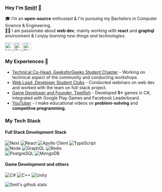 ### Hey I'm [Smit!](https://smitbarmase.github.io) 🚀
🎓 I’m an **open-source** enthusiast & I'm pursuing my Bachelors in Computer Science & Engineering. </br>
👨‍💻  I am passionate about **web dev**, mainly working with **react** and **graphql** environment & *I enjoy learning new things and technologies*. </br>

<a href="https://www.linkedin.com/in/smitbarmase">
  <img src="https://edent.github.io/SuperTinyIcons/images/svg/linkedin.svg" width="26" title="LinkedIn" />
</a>
<a href="https://twitter.com/smitbarmase">
  <img src="https://edent.github.io/SuperTinyIcons/images/svg/twitter.svg" width="26" title="Twitter" />
</a>
<a href="https://www.youtube.com/channel/UCNN-8t9vWnL0jydIHMr1KHg">
  <img src="https://edent.github.io/SuperTinyIcons/images/svg/youtube.svg" width="26" title="YouTube" />
</a>

<br />

### My Experiences 🙌
- [Technical Co-Head, GeeksforGeeks Student Chapter](https://www.geeksforgeeks.org/) - Working on technical aspect of the community and conducting workshops.
- [Web Lead, Developer Student Clubs](https://dsc.community.dev/) - Conducted webinars on web dev and worked with the team on full-stack project.
- [Game Developer and Founder, Twelfish](https://play.google.com/store/apps/dev?id=8640212175044390799&hl=en_IN&gl=US) - Developed **5+** games in C#, integrated with Google Play Games and Facebook Leaderboard.
- [YouTuber](https://www.youtube.com/channel/UCNN-8t9vWnL0jydIHMr1KHg) - I make educational videos on **problem-solving** and **competitve programming**.

### My Tech Stack
#### Full Stack Development Stack
![Next](https://img.shields.io/badge/-Next.js-222?&logo=next.js)
![React](https://img.shields.io/badge/-React-222?&logo=React)
![Apollo Client](https://img.shields.io/badge/-React-222?&logo=ApolloClient)
![TypeScript](https://img.shields.io/badge/-TypeScript-222?&logo=typescript&logoColor=007acc)
<br />
![Node](https://img.shields.io/badge/-Node.js-222?&logo=node.js)
![GraphQL](https://img.shields.io/badge/-GraphQL-222?&logo=graphql&logoColor=e535ab)
![Redis](https://img.shields.io/badge/-Redis-222?&logo=redis)
<br />
![PostgreSQL](https://img.shields.io/badge/-PostgreSQL-222?&logo=postgresql&logoColor=30648c)
![MongoDB](https://img.shields.io/badge/-MongoDB-222?&logo=mongodb&logoColor=4db33d)

#### Game Development and others
![C#](https://img.shields.io/badge/-csharp-222?&logo=csharp)
![C++](https://img.shields.io/badge/-cplusplus-222?&logo=cplusplus)
![Unity](https://img.shields.io/badge/-unity-222?&logo=unity)


![Smit's github stats](https://github-readme-stats.vercel.app/api?username=smitbarmase&show_icons=true&hide_border=true)
<br />
